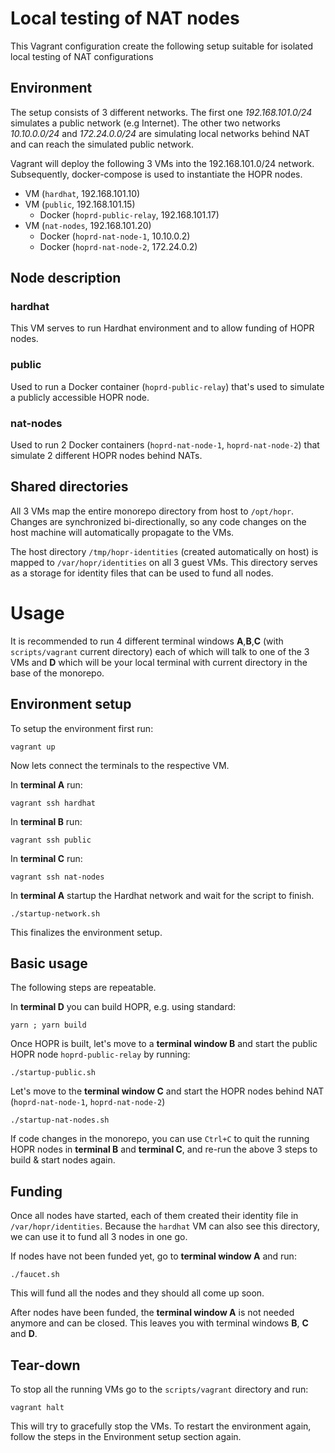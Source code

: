 # Local testing of NAT nodes

This Vagrant configuration create the following setup suitable for isolated local testing of NAT configurations

## Environment

The setup consists of 3 different networks. The first one _192.168.101.0/24_ simulates a public network (e.g Internet). The
other two networks _10.10.0.0/24_ and _172.24.0.0/24_ are simulating local networks behind NAT and can reach the simulated public network.

Vagrant will deploy the following 3 VMs into the 192.168.101.0/24 network. Subsequently, docker-compose is used to
instantiate the HOPR nodes.

- VM (`hardhat`, 192.168.101.10)
- VM (`public`, 192.168.101.15)
  - Docker (`hoprd-public-relay`, 192.168.101.17)
- VM (`nat-nodes`, 192.168.101.20)
  - Docker (`hoprd-nat-node-1`, 10.10.0.2)
  - Docker (`hoprd-nat-node-2`, 172.24.0.2)

## Node description

### hardhat

This VM serves to run Hardhat environment and to allow funding of HOPR nodes.

### public

Used to run a Docker container (`hoprd-public-relay`) that's used to simulate a publicly accessible HOPR node.

### nat-nodes

Used to run 2 Docker containers (`hoprd-nat-node-1`, `hoprd-nat-node-2`) that simulate 2 different HOPR nodes behind NATs.

## Shared directories

All 3 VMs map the entire monorepo directory from host to `/opt/hopr`. Changes are synchronized bi-directionally, so any code changes
on the host machine will automatically propagate to the VMs.

The host directory `/tmp/hopr-identities` (created automatically on host) is mapped to `/var/hopr/identities` on all 3 guest VMs. This
directory serves as a storage for identity files that can be used to fund all nodes.

# Usage

It is recommended to run 4 different terminal windows **A**,**B**,**C** (with `scripts/vagrant` current directory) each of which will talk to one of the 3 VMs
and **D** which will be your local terminal with current directory in the base of the monorepo.

## Environment setup

To setup the environment first run:

```shell
vagrant up
```

Now lets connect the terminals to the respective VM.

In **terminal A** run:

```shell
vagrant ssh hardhat
```

In **terminal B** run:

```shell
vagrant ssh public
```

In **terminal C** run:

```shell
vagrant ssh nat-nodes
```

In **terminal A** startup the Hardhat network and wait for the script to finish.

```shell
./startup-network.sh
```

This finalizes the environment setup.

## Basic usage

The following steps are repeatable.

In **terminal D** you can build HOPR, e.g. using standard:

```shell
yarn ; yarn build
```

Once HOPR is built, let's move to a **terminal window B** and start the public HOPR node `hoprd-public-relay` by running:

```shell
./startup-public.sh
```

Let's move to the **terminal window C** and start the HOPR nodes behind NAT (`hoprd-nat-node-1`, `hoprd-nat-node-2`)

```shell
./startup-nat-nodes.sh
```

If code changes in the monorepo, you can use `Ctrl+C` to quit the running HOPR nodes in **terminal B** and **terminal C**,
and re-run the above 3 steps to build & start nodes again.

## Funding

Once all nodes have started, each of them created their identity file in `/var/hopr/identities`.
Because the `hardhat` VM can also see this directory, we can use it to fund all 3 nodes in one go.

If nodes have not been funded yet, go to **terminal window A** and run:

```shell
./faucet.sh
```

This will fund all the nodes and they should all come up soon.

After nodes have been funded, the **terminal window A** is not needed anymore and can be closed.
This leaves you with terminal windows **B**, **C** and **D**.

## Tear-down

To stop all the running VMs go to the `scripts/vagrant` directory and run:

```shell
vagrant halt
```

This will try to gracefully stop the VMs. To restart the environment again, follow the steps in the Environment setup
section again.
